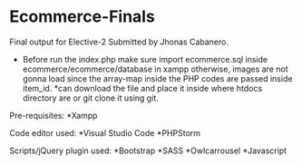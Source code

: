 # Ecommerce-Finals
Final output for Elective-2 Submitted by Jhonas Cabanero.

* Before run the index.php make sure import ecommerce.sql inside ecommerce/ecommerce/database in xampp otherwise, images are not gonna load since the array-map inside the PHP codes are passed inside item_id.
*can download the file and place it inside where htdocs directory are or git clone it using git.

Pre-requisites:
*Xampp

Code editor used:
*Visual Studio Code
*PHPStorm

Scripts/jQuery plugin used:
*Bootstrap
*SASS
*Owlcarrousel
*Javascript

